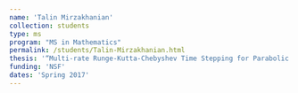 ```yaml
---
name: 'Talin Mirzakhanian'
collection: students
type: ms
program: "MS in Mathematics"
permalink: /students/Talin-Mirzakhanian.html
thesis: '“Multi-rate Runge-Kutta-Chebyshev Time Stepping for Parabolic Equations on Adaptively Refined Meshes”'
funding: 'NSF'
dates: 'Spring 2017'
---
```

